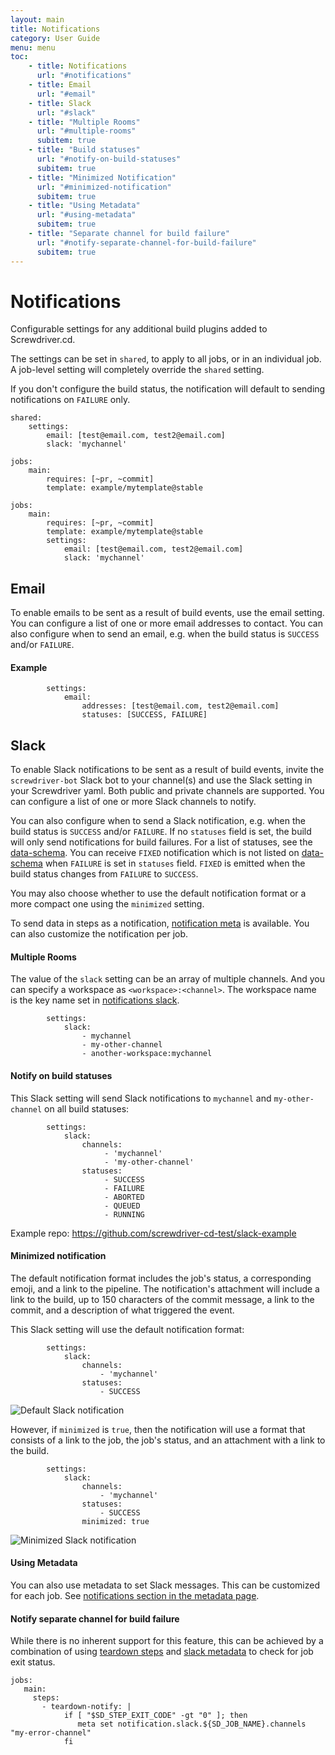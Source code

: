 ```yaml
---
layout: main
title: Notifications
category: User Guide
menu: menu
toc:
    - title: Notifications
      url: "#notifications"
    - title: Email
      url: "#email"
    - title: Slack
      url: "#slack"
    - title: "Multiple Rooms"
      url: "#multiple-rooms"
      subitem: true
    - title: "Build statuses"
      url: "#notify-on-build-statuses"
      subitem: true
    - title: "Minimized Notification"
      url: "#minimized-notification"
      subitem: true
    - title: "Using Metadata"
      url: "#using-metadata"
      subitem: true
    - title: "Separate channel for build failure"
      url: "#notify-separate-channel-for-build-failure"
      subitem: true
---
```

# Notifications
Configurable settings for any additional build plugins added to Screwdriver.cd.

The settings can be set in `shared`, to apply to all jobs, or in an individual job. A job-level setting will completely override the `shared` setting.

If you don't configure the build status, the notification will default to sending notifications on `FAILURE` only.

```
shared:
    settings:
        email: [test@email.com, test2@email.com]
        slack: 'mychannel'

jobs:
    main:
        requires: [~pr, ~commit]
        template: example/mytemplate@stable
```

```
jobs:
    main:
        requires: [~pr, ~commit]
        template: example/mytemplate@stable
        settings:
            email: [test@email.com, test2@email.com]
            slack: 'mychannel'
```

## Email
To enable emails to be sent as a result of build events, use the email setting.
You can configure a list of one or more email addresses to contact. You can also configure when to send an email, e.g. when the build status is `SUCCESS` and/or `FAILURE`.

#### Example
```
        settings:
            email:
                addresses: [test@email.com, test2@email.com]
                statuses: [SUCCESS, FAILURE]
```

## Slack
To enable Slack notifications to be sent as a result of build events, invite the `screwdriver-bot` Slack bot to your channel(s) and use the Slack setting in your Screwdriver yaml. Both public and private channels are supported. You can configure a list of one or more Slack channels to notify.

You can also configure when to send a Slack notification, e.g. when the build status is `SUCCESS` and/or `FAILURE`. If no `statuses` field is set, the build will only send notifications for build failures. For a list of statuses, see the [data-schema](https://github.com/screwdriver-cd/data-schema/blob/c2ea9b0372c6e62cb81e1f50602b751d0b10d547/models/build.js#L83-L96). You can receive `FIXED` notification which is not listed on [data-schema](https://github.com/screwdriver-cd/data-schema/blob/c2ea9b0372c6e62cb81e1f50602b751d0b10d547/models/build.js#L83-L96) when `FAILURE` is set in `statuses` field. `FIXED` is emitted when the build status changes from `FAILURE` to `SUCCESS`.

You may also choose whether to use the default notification format or a more compact one using the `minimized` setting.

To send data in steps as a notification, [notification meta](../metadata#slack-notifications) is available. You can also customize the notification per job.

#### Multiple Rooms

The value of the `slack` setting can be an array of multiple channels. And you can specify a workspace as `<workspace>:<channel>`. The workspace name is the key name set in [notifications slack](../../cluster-management/configure-api#slack-notifications).

```
        settings:
            slack:
                - mychannel
                - my-other-channel
                - another-workspace:mychannel
```

#### Notify on build statuses

This Slack setting will send Slack notifications to `mychannel` and `my-other-channel` on all build statuses:

```
        settings:
            slack:
                channels:
                     - 'mychannel'
                     - 'my-other-channel'
                statuses:
                     - SUCCESS
                     - FAILURE
                     - ABORTED
                     - QUEUED
                     - RUNNING
```

Example repo: <https://github.com/screwdriver-cd-test/slack-example>

#### Minimized notification

The default notification format includes the job's status, a corresponding emoji, and a link to the pipeline. The notification's attachment will include a link to the build, up to 150 characters of the commit message, a link to the commit, and a description of what triggered the event.

This Slack setting will use the default notification format:

```
        settings:
            slack:
                channels:
                    - 'mychannel'
                statuses:
                    - SUCCESS
```

![Default Slack notification](../assets/slack-full-notification.png)

However, if `minimized` is `true`, then the notification will use a format that consists of a link to the job, the job's status, and an attachment with a link to the build.

```
        settings:
            slack:
                channels:
                    - 'mychannel'
                statuses:
                    - SUCCESS
                minimized: true
```

![Minimized Slack notification](../assets/slack-minimized-notification.png)

#### Using Metadata

You can also use metadata to set Slack messages. This can be customized for each job. See [notifications section in the metadata page](../metadata#slack-notifications).

#### Notify separate channel for build failure

While there is no inherent support for this feature, this can be achieved by a combination of using [teardown steps](../configuration/jobconfiguration#teardown) and [slack metadata](../metadata#job-based-slack-channel) to check for job exit status.

```
jobs:
   main:
     steps:
       - teardown-notify: |
            if [ "$SD_STEP_EXIT_CODE" -gt "0" ]; then
               meta set notification.slack.${SD_JOB_NAME}.channels "my-error-channel"
            fi
```

